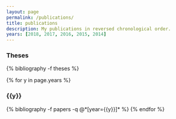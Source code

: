```yaml
---
layout: page
permalink: /publications/
title: publications
description: My publications in reversed chronological order.
years: [2018, 2017, 2016, 2015, 2014]
---
```


<h3 class="year">Theses</h3>
{% bibliography -f theses %}

{% for y in page.years %}
  <h3 class="year">{{y}}</h3>
  {% bibliography -f papers -q @*[year={{y}}]* %}
{% endfor %}
